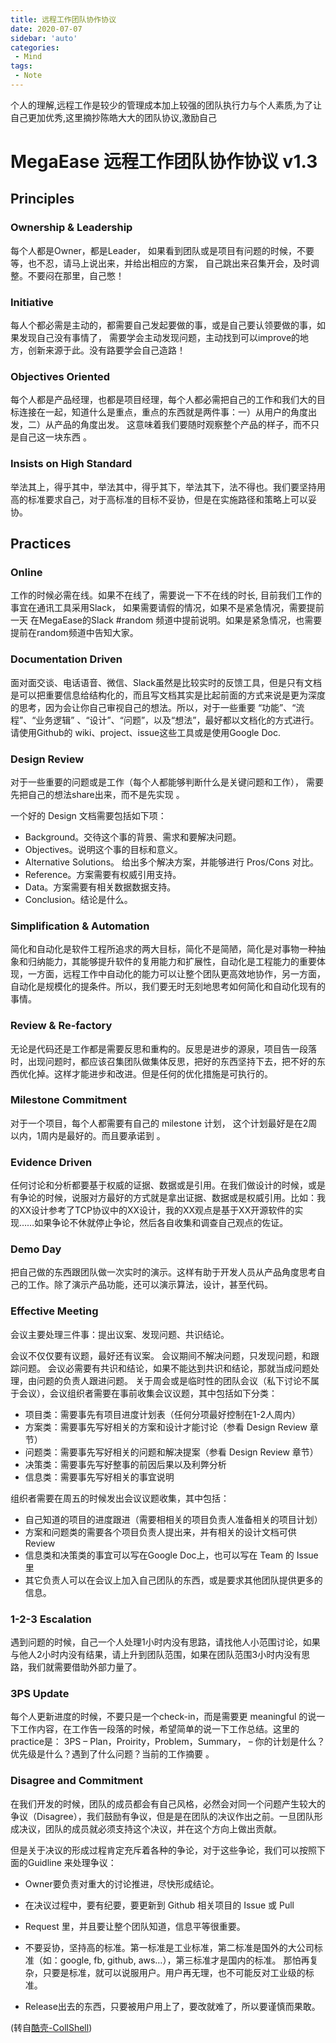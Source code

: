 ```yaml
---
title: 远程工作团队协作协议
date: 2020-07-07
sidebar: 'auto'
categories:
 - Mind
tags:
 - Note
---
```




个人的理解,远程工作是较少的管理成本加上较强的团队执行力与个人素质,为了让自己更加优秀,这里摘抄陈皓大大的团队协议,激励自己

# MegaEase 远程工作团队协作协议 v1.3

## Principles

### Ownership & Leadership

每个人都是Owner，都是Leader， 如果看到团队或是项目有问题的时候，不要等，也不忍，请马上说出来，并给出相应的方案， 自己跳出来召集开会，及时调整。不要闷在那里，自己憋！

### Initiative
每人个都必需是主动的，都需要自己发起要做的事，或是自己要认领要做的事，如果发现自己没有事情了， 需要学会主动发现问题，主动找到可以improve的地方，创新来源于此。没有路要学会自己造路！

### Objectives Oriented
每个人都是产品经理，也都是项目经理，每个人都必需把自己的工作和我们大的目标连接在一起，知道什么是重点，重点的东西就是两件事：一）从用户的角度出发，二）从产品的角度出发。 这意味着我们要随时观察整个产品的样子，而不只是自己这一块东西 。

### Insists on High Standard
举法其上，得乎其中，举法其中，得乎其下，举法其下，法不得也。我们要坚持用高的标准要求自己，对于高标准的目标不妥协，但是在实施路径和策略上可以妥协。

## Practices

### Online
工作的时候必需在线。如果不在线了，需要说一下不在线的时长, 目前我们工作的事宜在通讯工具采用Slack， 如果需要请假的情况，如果不是紧急情况，需要提前一天 在MegaEase的Slack #random 频道中提前说明。如果是紧急情况，也需要提前在random频道中告知大家。

### Documentation Driven
面对面交谈、电话语音、微信、Slack虽然是比较实时的反馈工具，但是只有文档是可以把重要信息给结构化的，而且写文档其实是比起前面的方式来说是更为深度的思考，因为会让你自己审视自己的想法。所以，对于一些重要 “功能”、“流程”、“业务逻辑” 、“设计”、“问题”，以及“想法”，最好都以文档化的方式进行。请使用Github的 wiki、project、issue这些工具或是使用Google Doc.

### Design Review
对于一些重要的问题或是工作（每个人都能够判断什么是关键问题和工作）， 需要先把自己的想法share出来，而不是先实现 。

一个好的 Design 文档需要包括如下项：

- Background。交待这个事的背景、需求和要解决问题。
- Objectives。说明这个事的目标和意义。
- Alternative Solutions。 给出多个解决方案，并能够进行 Pros/Cons 对比。
- Reference。方案需要有权威引用支持。
- Data。方案需要有相关数据数据支持。
- Conclusion。结论是什么。

### Simplification & Automation

简化和自动化是软件工程所追求的两大目标，简化不是简陋，简化是对事物一种抽象和归纳能力，其能够提升软件的复用能力和扩展性，自动化是工程能力的重要体现，一方面，远程工作中自动化的能力可以让整个团队更高效地协作，另一方面，自动化是规模化的提条件。所以，我们要无时无刻地思考如何简化和自动化现有的事情。

### Review & Re-factory
无论是代码还是工作都是需要反思和重构的。反思是进步的源泉，项目告一段落时，出现问题时，都应该召集团队做集体反思，把好的东西坚持下去，把不好的东西优化掉。这样才能进步和改进。但是任何的优化措施是可执行的。

### Milestone Commitment
对于一个项目，每个人都需要有自己的 milestone 计划， 这个计划最好是在2周以内，1周内是最好的。而且要承诺到 。

### Evidence Driven
任何讨论和分析都要基于权威的证据、数据或是引用。在我们做设计的时候，或是有争论的时候，说服对方最好的方式就是拿出证据、数据或是权威引用。比如：我的XX设计参考了TCP协议中的XX设计，我的XX观点是基于XX开源软件的实现……如果争论不休就停止争论，然后各自收集和调查自己观点的佐证。

### Demo Day
把自己做的东西跟团队做一次实时的演示。这样有助于开发人员从产品角度思考自己的工作。除了演示产品功能，还可以演示算法，设计，甚至代码。

### Effective Meeting
会议主要处理三件事：提出议案、发现问题、共识结论。

会议不仅仅要有议题，最好还有议案。
会议期间不解决问题，只发现问题，和跟踪问题。
会议必需要有共识和结论，如果不能达到共识和结论，那就当成问题处理，由问题的负责人跟进问题。
关于周会或是临时性的团队会议（私下讨论不属于会议），会议组织者需要在事前收集会议议题，其中包括如下分类：

- 项目类：需要事先有项目进度计划表（任何分项最好控制在1-2人周内）
- 方案类：需要事先写好相关的方案和设计才能讨论（参看 Design Review 章节）
- 问题类：需要事先写好相关的问题和解决提案（参看 Design Review 章节）
- 决策类：需要事先写好整事的前因后果以及利弊分析
- 信息类：需要事先写好相关的事宜说明

组织者需要在周五的时候发出会议议题收集，其中包括：

- 自己知道的项目的进度跟进（需要相相关的项目负责人准备相关的项目计划）
- 方案和问题类的需要各个项目负责人提出来，并有相关的设计文档可供Review
- 信息类和决策类的事宜可以写在Google Doc上，也可以写在 Team 的 Issue 里
- 其它负责人可以在会议上加入自己团队的东西，或是要求其他团队提供更多的信息。

### 1-2-3 Escalation
遇到问题的时候，自己一个人处理1小时内没有思路，请找他人小范围讨论，如果与他人2小时内没有结果，请上升到团队范围，如果在团队范围3小时内没有思路，我们就需要借助外部力量了。

### 3PS Update
每个人更新进度的时候，不要只是一个check-in，而是需要更 meaningful 的说一下工作内容，在工作告一段落的时候，希望简单的说一下工作总结。这里的practice是： 3PS – Plan，Proirity，Problem，Summary， – 你的计划是什么？优先级是什么？遇到了什么问题？当前的工作摘要 。

### Disagree and Commitment
在我们开发的时候，团队的成员都会有自己风格，必然会对同一个问题产生较大的争议（Disagree），我们鼓励有争议，但是是在团队的决议作出之前。一旦团队形成决议，团队的成员就必须支持这个决议，并在这个方向上做出贡献。

但是关于决议的形成过程肯定充斥着各种的争论，对于这些争论，我们可以按照下面的Guidline 来处理争议：

- Owner要负责对重大的讨论推进，尽快形成结论。
- 在决议过程中，要有纪要，要更新到 Github 相关项目的 Issue 或 Pull  
- Request 里，并且要让整个团队知道，信息平等很重要。
- 不要妥协，坚持高的标准。第一标准是工业标准，第二标准是国外的大公司标准（如：google, fb, github, aws…），第三标准才是国内的标准。
那怕再复杂，只要是标准，就可以说服用户。用户再无理，也不可能反对工业级的标准。

- Release出去的东西，只要被用户用上了，要改就难了，所以要谨慎而果敢。

(转自[酷壳-CollShell](https://www.coolshell.cn))